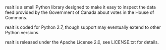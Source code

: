 realt is a small Python library designed to make it easy to inspect the data
feed provided by the Government of Canada about votes in the House of Commons.

realt is coded for Python 2.7, though support may eventually extend to other
Python versions.

realt is released under the Apache License 2.0, see LICENSE.txt for details.
